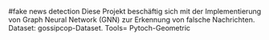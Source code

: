 #fake news detection 
Diese Projekt beschäftig sich mit der Implementierung von Graph Neural Network (GNN) zur Erkennung von falsche Nachrichten.
Dataset: gossipcop-Dataset.
Tools= Pytoch-Geometric
